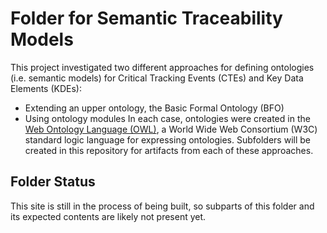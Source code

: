 # Folder for Semantic Traceability Models
This project investigated two different approaches for defining ontologies (i.e. semantic models) for Critical Tracking Events (CTEs) and Key Data Elements (KDEs):
* Extending an upper ontology, the Basic Formal Ontology (BFO)
* Using ontology modules
In each case, ontologies were created in the [Web Ontology Language (OWL)](https://www.w3.org/TR/2012/REC-owl2-overview-20121211/), a World Wide Web Consortium (W3C) standard logic language for expressing ontologies. Subfolders will be created in this repository for artifacts from each of these approaches.

## Folder Status
This site is still in the process of being built, so subparts of this folder and its expected contents are likely not present yet.
